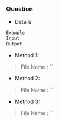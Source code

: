 ### Question

- Details

```bash
Example
Input
Output
```

- Method 1: 
> File Name : ``
- Method 2: 
> File Name : ``
- Method 3: 
> File Name : ``